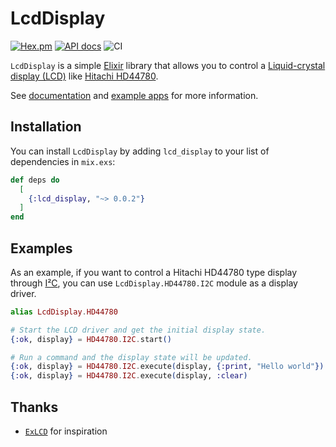 # LcdDisplay

[![Hex.pm](https://img.shields.io/hexpm/v/lcd_display.svg)](https://hex.pm/packages/lcd_display)
[![API docs](https://img.shields.io/hexpm/v/lcd_display.svg?label=hexdocs)](https://hexdocs.pm/lcd_display/LcdDisplay.html)
![CI](https://github.com/mnishiguchi/lcd_display/workflows/CI/badge.svg)

`LcdDisplay` is a simple [Elixir](https://elixir-lang.org/) library that allows you to control a [Liquid-crystal display (LCD)](https://en.wikipedia.org/wiki/Liquid-crystal_display) like [Hitachi HD44780](https://en.wikipedia.org/wiki/Hitachi_HD44780_LCD_controller).

See [documentation](https://hexdocs.pm/lcd_display/LcdDisplay.html) and [example apps](https://github.com/mnishiguchi/lcd_display/tree/main/examples) for more information.

## Installation

You can install `LcdDisplay` by adding `lcd_display` to your list of dependencies in `mix.exs`:

```elixir
def deps do
  [
    {:lcd_display, "~> 0.0.2"}
  ]
end
```

## Examples

As an example, if you want to control a Hitachi HD44780 type display through
[I²C](https://en.wikipedia.org/wiki/I%C2%B2C), you can use `LcdDisplay.HD44780.I2C` module as a
display driver.

```elixir
alias LcdDisplay.HD44780

# Start the LCD driver and get the initial display state.
{:ok, display} = HD44780.I2C.start()

# Run a command and the display state will be updated.
{:ok, display} = HD44780.I2C.execute(display, {:print, "Hello world"})
{:ok, display} = HD44780.I2C.execute(display, :clear)
```

## Thanks

- [`ExLCD`](https://github.com/cthree/ex_lcd) for inspiration
